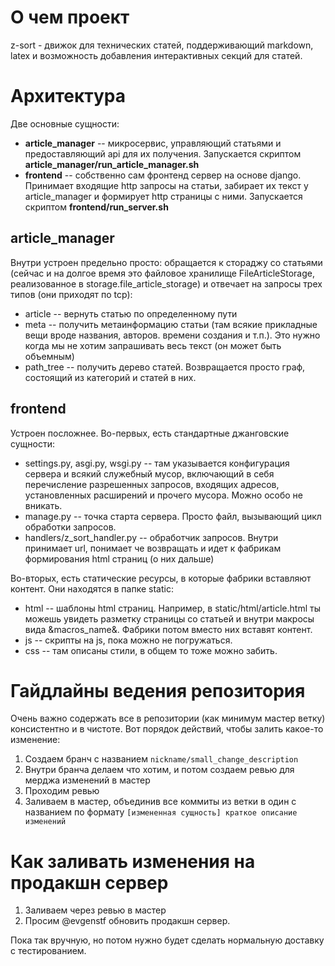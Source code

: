 # О чем проект

z-sort - движок для технических статей, поддерживающий markdown, latex и возможность добавления интерактивных секций для статей.

# Архитектура

Две основные сущности:

* **article_manager** -- микросервис, управляющий статьями и предоставляющий api для их получения. Запускается скриптом **article_manager/run_article_manager.sh**
* **frontend** -- собственно сам фронтенд сервер на основе django. Принимает входящие http запросы на статьи, забирает их текст у article_manager и формирует http страницы с ними. Запускается скриптом **frontend/run_server.sh**

## article_manager

Внутри устроен предельно просто: обращается к стораджу со статьями (сейчас и на долгое время это файловое хранилище FileArticleStorage, реализованное в storage.file_article_storage) и отвечает на запросы трех типов (они приходят по tcp):

* article -- вернуть статью по определенному пути
* meta -- получить метаинформацию статьи (там всякие прикладные вещи вроде названия, авторов. времени создания и т.п.). Это нужно когда мы не хотим запрашивать весь текст (он может быть объемным)
* path_tree -- получить дерево статей. Возвращается просто граф, состоящий из категорий и статей в них.

## frontend

Устроен посложнее. Во-первых, есть стандартные джанговские сущности:

* settings.py, asgi.py, wsgi.py -- там указывается конфигурация сервера и всякий служебный мусор, включающий в себя перечисление разрешенных запросов, входящих адресов, установленных расширений и прочего мусора. Можно особо не вникать.
* manage.py -- точка старта сервера. Просто файл, вызывающий цикл обработки запросов.
* handlers/z_sort_handler.py -- обработчик запросов. Внутри принимает url, понимает че возвращать и идет к фабрикам формирования html страниц (о них дальше)

Во-вторых, есть статические ресурсы, в которые фабрики вставляют контент. Они находятся в папке static:

* html -- шаблоны html страниц. Например, в static/html/article.html ты можешь увидеть разметку страницы со статьей и внутри макросы вида &macros_name&. Фабрики потом вместо них вставят контент.
* js -- скрипты на js, пока можно не погружаться.
* css -- там описаны стили, в общем то тоже можно забить.

# Гайдлайны ведения репозитория

Очень важно содержать все в репозитории (как минимум мастер ветку) консистентно и в чистоте. Вот порядок действий, чтобы залить какое-то изменение:

1. Создаем бранч с названием `nickname/small_change_description`
2. Внутри бранча делаем что хотим, и потом создаем ревью для мерджа изменений в мастер
3. Проходим ревью
4. Заливаем в мастер, объединив все коммиты из ветки в один с названием по формату `[измененная сущность] краткое описание изменений`

# Как заливать изменения на продакшн сервер

1. Заливаем через ревью в мастер
2. Просим @evgenstf обновить продакшн сервер.

Пока так вручную, но потом нужно будет сделать нормальную доставку с тестированием.
